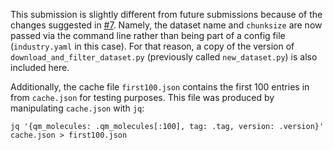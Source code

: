 This submission is slightly different from future submissions because of the
changes suggested in
[#7](https://github.com/openforcefield/yammbs-dataset-submission/pull/7).
Namely, the dataset name and `chunksize` are now passed via the command line
rather than being part of a config file (`industry.yaml` in this case). For that
reason, a copy of the version of `download_and_filter_dataset.py` (previously
called `new_dataset.py`) is also included here.

Additionally, the cache file `first100.json` contains the first 100 entries in
from `cache.json` for testing purposes. This file was produced by manipulating
`cache.json` with `jq`:

``` shell
jq '{qm_molecules: .qm_molecules[:100], tag: .tag, version: .version}' cache.json > first100.json
```

